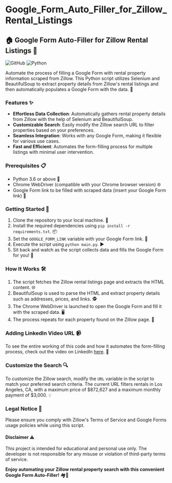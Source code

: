 # Google_Form_Auto_Filler_for_Zillow_Rental_Listings

## 🏠 Google Form Auto-Filler for Zillow Rental Listings 📝

![GitHub](https://img.shields.io/github/license/USERNAME/REPO-NAME)
![Python](https://img.shields.io/badge/python-3.6%20%7C%203.7%20%7C%203.8-blue)

Automate the process of filling a Google Form with rental property information scraped from Zillow. This Python script utilizes Selenium and BeautifulSoup to extract property details from Zillow's rental listings and then automatically populates a Google Form with the data. 🚀

### Features ✨

- **Effortless Data Collection**: Automatically gathers rental property details from Zillow with the help of Selenium and BeautifulSoup.
- **Customizable Search**: Easily modify the Zillow search URL to filter properties based on your preferences.
- **Seamless Integration**: Works with any Google Form, making it flexible for various use cases.
- **Fast and Efficient**: Automates the form-filling process for multiple listings with minimal user intervention.

### Prerequisites 📋

- Python 3.6 or above 🐍
- Chrome WebDriver (compatible with your Chrome browser version) 🌐
- Google Form link to be filled with scraped data (insert your Google Form link) 🔗

### Getting Started 🚀

1. Clone the repository to your local machine. 🔄
2. Install the required dependencies using `pip install -r requirements.txt`. 📦
3. Set the `GOOGLE_FORM_LINK` variable with your Google Form link. 🔗
4. Execute the script using `python main.py`. ▶️
5. Sit back and watch as the script collects data and fills the Google Form for you! 🍿

### How It Works 🛠️

1. The script fetches the Zillow rental listings page and extracts the HTML content. 🌐
2. BeautifulSoup is used to parse the HTML and extract property details such as addresses, prices, and links. 🕵️
3. The Chrome WebDriver is launched to open the Google Form and fill it with the scraped data. 🖥️
4. The process repeats for each property found on the Zillow page. 🔁

### Adding LinkedIn Video URL 📹

To see the entire working of this code and how it automates the form-filling process, check out the video on LinkedIn [here](INSERT_LINKEDIN_VIDEO_URL). 🎥

### Customize the Search 🔍

To customize the Zillow search, modify the `URL` variable in the script to match your preferred search criteria. The current URL filters rentals in Los Angeles, CA, with a maximum price of $872,627 and a maximum monthly payment of $3,000. 💡

### Legal Notice 📜

Please ensure you comply with Zillow's Terms of Service and Google Forms usage policies while using this script.

#### Disclaimer ⚠️

This project is intended for educational and personal use only. The developer is not responsible for any misuse or violation of third-party terms of service.

**Enjoy automating your Zillow rental property search with this convenient Google Form Auto-Filler!** 🏘️🔎
